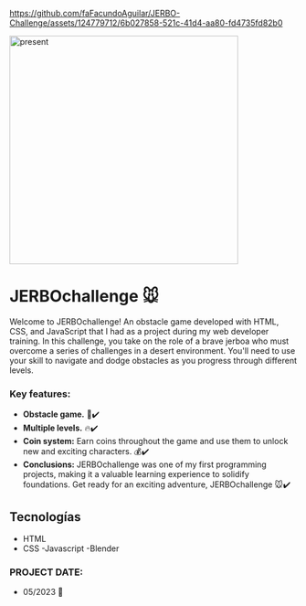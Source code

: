 https://github.com/faFacundoAguilar/JERBO-Challenge/assets/124779712/6b027858-521c-41d4-aa80-fd4735fd82b0

<img src="https://github.com/user-attachments/assets/e50e28e2-9e6a-4f71-8d00-6868d5424085" alt="present" width="400" hight="400" position="center"/>

# JERBOchallenge 🐭
Welcome to JERBOchallenge!
An obstacle game developed with HTML, CSS, and JavaScript that I had as a project during my web developer training. In this challenge, you take on the role of a brave jerboa who must overcome a series of challenges in a desert environment. You'll need to use your skill to navigate and dodge obstacles as you progress through different levels.
### Key features:
- **Obstacle game.** 🚀✔️
- **Multiple levels.** 🔥✔️
- **Coin system:** Earn coins throughout the game and use them to unlock new and exciting characters. 💰✔️
- **Conclusions:** JERBOchallenge was one of my first programming projects, making it a valuable learning experience to solidify foundations.
Get ready for an exciting adventure, JERBOchallenge 🐭✔️
## Tecnologías
- HTML
- CSS
-Javascript
-Blender
### PROJECT DATE:
- 05/2023 📅
